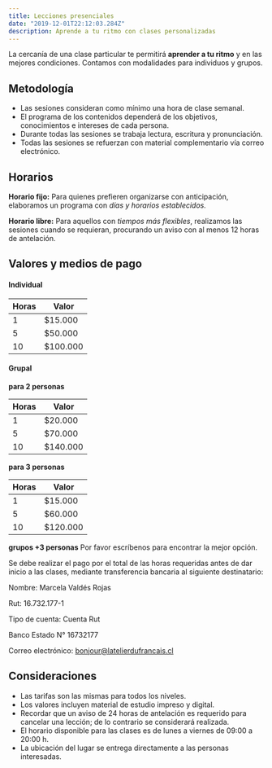 ```yaml
---
title: Lecciones presenciales
date: "2019-12-01T22:12:03.284Z"
description: Aprende a tu ritmo con clases personalizadas
---
```


La cercanía de una clase particular te permitirá **aprender a tu ritmo** y en las mejores condiciones.
Contamos con modalidades para individuos y grupos.

## Metodología

- Las sesiones consideran como mínimo una hora de clase semanal.
- El programa de los contenidos dependerá de los objetivos, conocimientos e intereses de cada persona.
- Durante todas las sesiones se trabaja lectura, escritura y pronunciación.
- Todas las sesiones se refuerzan con material complementario vía correo electrónico.

## Horarios

**Horario fijo:**
Para quienes prefieren organizarse con anticipación, elaboramos un programa con *días y horarios establecidos.*

**Horario libre:**
Para aquellos con *tiempos más flexibles*, realizamos las sesiones cuando se requieran, procurando un aviso con al menos 12 horas de antelación.

## Valores y medios de pago

#### Individual

|Horas|Valor|
|---|---|
|1 | $15.000 |
|5 | $50.000  |
|10 | $100.000 |

#### Grupal

**para 2 personas**

| Horas | Valor |
| ------ | ------ |
| 1 | $20.000 |
| 5 | $70.000 |
| 10 | $140.000 |

**para 3 personas**

| Horas | Valor |
| ------ | ------ |
| 1 | $15.000 |
| 5 | $60.000 |
| 10 | $120.000 |

**grupos +3 personas**
Por favor escríbenos para encontrar la mejor opción.

Se debe realizar el pago por el total de las horas requeridas antes de dar inicio a las clases, mediante transferencia bancaria al siguiente destinatario:

Nombre: Marcela Valdés Rojas

Rut: 16.732.177-1

Tipo de cuenta: Cuenta Rut

Banco Estado N° 16732177

Correo electrónico: bonjour@latelierdufrancais.cl

## Consideraciones

- Las tarifas son las mismas para todos los niveles.
- Los valores incluyen material de estudio impreso y digital.
- Recordar que un aviso de 24 horas de antelación es requerido para cancelar una lección; de lo contrario se considerará realizada.
- El horario disponible para las clases es de lunes a viernes de 09:00 a 20:00 h.
- La ubicación del lugar se entrega directamente a las personas interesadas.
